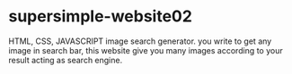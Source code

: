 # supersimple-website02
HTML, CSS, JAVASCRIPT
image search generator. you write to get any image in search bar, this website give you many images according to your result acting as search engine.
